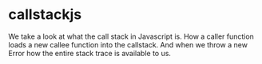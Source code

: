 # callstackjs

We take a look at what the call stack in Javascript is. How a caller function loads a new callee function into the callstack.
And when we throw a new Error how the entire stack trace is available to us.
